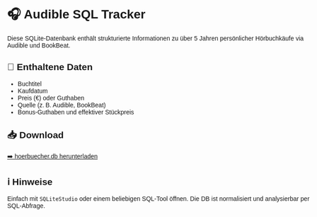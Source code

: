 <!DOCTYPE html>
<html lang="de">
<head>
  <meta charset="UTF-8">
  <title>Audible SQL Tracker</title>
</head>
<body style="font-family:sans-serif; padding:2rem; max-width:700px; margin:auto;">
  <h1>🎧 Audible SQL Tracker</h1>
  <p>Diese SQLite-Datenbank enthält strukturierte Informationen zu über 5 Jahren persönlicher Hörbuchkäufe via Audible und BookBeat.</p>

  <h2>📂 Enthaltene Daten</h2>
  <ul>
    <li>Buchtitel</li>
    <li>Kaufdatum</li>
    <li>Preis (€) oder Guthaben</li>
    <li>Quelle (z. B. Audible, BookBeat)</li>
    <li>Bonus-Guthaben und effektiver Stückpreis</li>
  </ul>

  <h2>📥 Download</h2>
  <p><a href="hoerbuecher.db" download>➡️ hoerbuecher.db herunterladen</a></p>

  <h2>ℹ️ Hinweise</h2>
  <p>Einfach mit <code>SQLiteStudio</code> oder einem beliebigen SQL-Tool öffnen. Die DB ist normalisiert und analysierbar per SQL-Abfrage.</p>
</body>
</html>

